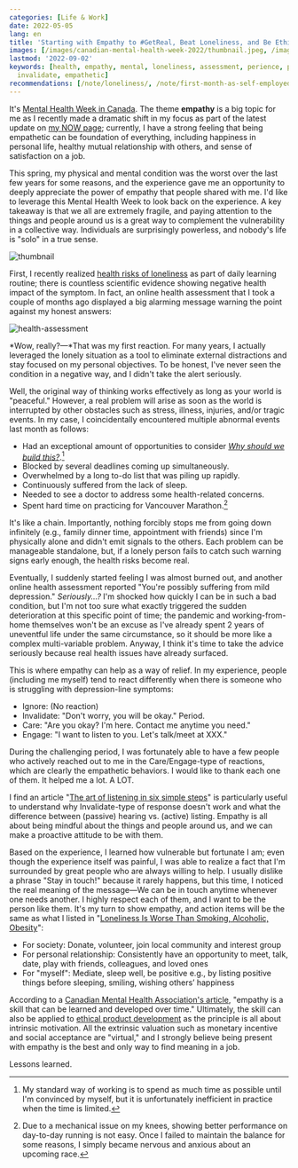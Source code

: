 ```yaml
---
categories: [Life & Work]
date: 2022-05-05
lang: en
title: 'Starting with Empathy to #GetReal, Beat Loneliness, and Be Ethical. #MentalHealthWeek'
images: [/images/canadian-mental-health-week-2022/thumbnail.jpeg, /images/canadian-mental-health-week-2022/health-assessment.png]
lastmod: '2022-09-02'
keywords: [health, empathy, mental, loneliness, assessment, perience, people, warning,
  invalidate, empathetic]
recommendations: [/note/loneliness/, /note/first-month-as-self-employed/, /note/becoming-a-freelancer-in-canada/]
---
```


It's [Mental Health Week in Canada](https://www.mentalhealthweek.ca/). The theme **empathy** is a big topic for me as I recently made a dramatic shift in my focus as part of the latest update on [my NOW page](/now/); currently, I have a strong feeling that being empathetic can be foundation of everything, including happiness in personal life, healthy mutual relationship with others, and sense of satisfaction on a job.

This spring, my physical and mental condition was the worst over the last few years for some reasons, and the experience gave me an opportunity to deeply appreciate the power of empathy that people shared with me. I'd like to leverage this Mental Health Week to look back on the experience. A key takeaway is that we all are extremely fragile, and paying attention to the things and people around us is a great way to complement the vulnerability in a collective way. Individuals are surprisingly powerless, and nobody's life is "solo" in a true sense.

![thumbnail](/images/canadian-mental-health-week-2022/thumbnail.jpeg)

First, I recently realized [health risks of loneliness](/note/loneliness/) as part of daily learning routine; there is countless scientific evidence showing negative health impact of the symptom. In fact, an online health assessment that I took a couple of months ago displayed a big alarming message warning the point against my honest answers:

![health-assessment](/images/canadian-mental-health-week-2022/health-assessment.png)

*Wow, really?&mdash;*That was my first reaction. For many years, I actually leveraged the lonely situation as a tool to eliminate external distractions and stay focused on my personal objectives. To be honest, I've never seen the condition in a negative way, and I didn't take the alert seriously.

Well, the original way of thinking works effectively as long as your world is "peaceful." However, a real problem will arise as soon as the world is interrupted by other obstacles such as stress, illness, injuries, and/or tragic events. In my case, I coincidentally encountered multiple abnormal events last month as follows:

- Had an exceptional amount of opportunities to consider [*Why should we build this?*](/note/foundations-of-humane-technology/).[^1]
- Blocked by several deadlines coming up simultaneously.
- Overwhelmed by a long to-do list that was piling up rapidly.
- Continuously suffered from the lack of sleep.
- Needed to see a doctor to address some health-related concerns.
- Spent hard time on practicing for Vancouver Marathon.[^2]

It's like a chain. Importantly, nothing forcibly stops me from going down infinitely (e.g., family dinner time, appointment with friends) since I'm physically alone and didn't emit signals to the others. Each problem can be manageable standalone, but, if a lonely person fails to catch such warning signs early enough, the health risks become real.

Eventually, I suddenly started feeling I was almost burned out, and another online health assessment reported "You're possibly suffering from mild depression." *Seriously...?* I'm shocked how quickly I can be in such a bad condition, but I'm not too sure what exactly triggered the sudden deterioration at this specific point of time; the pandemic and working-from-home themselves won't be an excuse as I've already spent 2 years of uneventful life under the same circumstance, so it should be more like a complex multi-variable problem. Anyway, I think it's time to take the advice seriously because real health issues have already surfaced.

This is where empathy can help as a way of relief. In my experience, people (including me myself) tend to react differently when there is someone who is struggling with depression-line symptoms:

- Ignore: (No reaction)
- Invalidate: "Don't worry, you will be okay." Period.
- Care: "Are you okay? I'm here. Contact me anytime you need."
- Engage: "I want to listen to you. Let's talk/meet at XXX."

During the challenging period, I was fortunately able to have a few people who actively reached out to me in the Care/Engage-type of reactions, which are clearly the empathetic behaviors. I would like to thank each one of them. It helped me a lot. A LOT.

I find an article "[The art of listening in six simple steps](https://www.mentalhealthweek.ca/the-art-of-listening-in-six-steps/)" is particularly useful to understand why Invalidate-type of response doesn't work and what the difference between (passive) hearing vs. (active) listing. Empathy is all about being mindful about the things and people around us, and we can make a proactive attitude to be with them.

Based on the experience, I learned how vulnerable but fortunate I am; even though the experience itself was painful, I was able to realize a fact that I'm surrounded by great people who are always willing to help. I usually dislike a phrase "Stay in touch!" because it rarely happens, but this time, I noticed the real meaning of the message&mdash;We can be in touch anytime whenever one needs another. I highly respect each of them, and I want to be the person like them. It's my turn to show empathy, and action items will be the same as what I listed in "[Loneliness Is Worse Than Smoking, Alcoholic, Obesity](/note/loneliness/)":

- For society: Donate, volunteer, join local community and interest group
- For personal relationship: Consistently have an opportunity to meet, talk, date, play with friends, colleagues, and loved ones
- For "myself": Mediate, sleep well, be positive e.g., by listing positive things before sleeping, smiling, wishing others’ happiness

According to a [Canadian Mental Health Association's article](https://www.mentalhealthweek.ca/empathy-a-skill-you-can-learn/), "empathy is a skill that can be learned and developed over time." Ultimately, the skill can also be applied to [ethical product development](/note/ethical-product-developer/) as the principle is all about intrinsic motivation. All the extrinsic valuation such as monetary incentive and social acceptance are "virtual," and I strongly believe being present with empathy is the best and only way to find meaning in a job.

Lessons learned.

[^1]: My standard way of working is to spend as much time as possible until I'm convinced by myself, but it is unfortunately inefficient in practice when the time is limited.
[^2]: Due to a mechanical issue on my knees, showing better performance on day-to-day running is not easy. Once I failed to maintain the balance for some reasons, I simply became nervous and anxious about an upcoming race.
